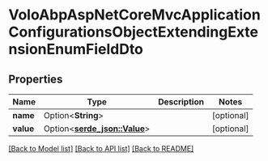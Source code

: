# VoloAbpAspNetCoreMvcApplicationConfigurationsObjectExtendingExtensionEnumFieldDto

## Properties

Name | Type | Description | Notes
------------ | ------------- | ------------- | -------------
**name** | Option<**String**> |  | [optional]
**value** | Option<[**serde_json::Value**](.md)> |  | [optional]

[[Back to Model list]](../README.md#documentation-for-models) [[Back to API list]](../README.md#documentation-for-api-endpoints) [[Back to README]](../README.md)



